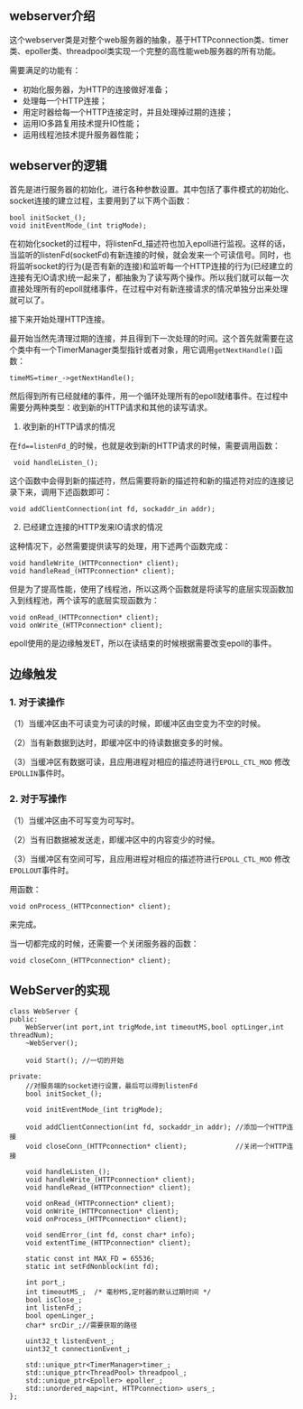 ## webserver介绍

这个webserver类是对整个web服务器的抽象，基于HTTPconnection类、timer类、epoller类、threadpool类实现一个完整的高性能web服务器的所有功能。

需要满足的功能有：

-   初始化服务器，为HTTP的连接做好准备；
-   处理每一个HTTP连接；
-   用定时器给每一个HTTP连接定时，并且处理掉过期的连接；
-   运用IO多路复用技术提升IO性能；
-   运用线程池技术提升服务器性能；

## webserver的逻辑

首先是进行服务器的初始化，进行各种参数设置。其中包括了事件模式的初始化、socket连接的建立过程，主要用到了以下两个函数：

```
bool initSocket_(); 
void initEventMode_(int trigMode);
```

在初始化socket的过程中，将listenFd\_描述符也加入epoll进行监视。这样的话，当监听的listenFd(socketFd)有新连接的时候，就会发来一个可读信号。同时，也将监听socket的行为(是否有新的连接)和监听每一个HTTP连接的行为(已经建立的连接有无IO请求)统一起来了，都抽象为了读写两个操作。所以我们就可以每一次直接处理所有的epoll就绪事件，在过程中对有新连接请求的情况单独分出来处理就可以了。

接下来开始处理HTTP连接。

最开始当然先清理过期的连接，并且得到下一次处理的时间。这个首先就需要在这个类中有一个TimerManager类型指针或者对象，用它调用`getNextHandle()`函数：

```
timeMS=timer_->getNextHandle();
```

然后得到所有已经就绪的事件，用一个循环处理所有的epoll就绪事件。在过程中需要分两种类型：收到新的HTTP请求和其他的读写请求。

1.  收到新的HTTP请求的情况

在`fd==listenFd_`的时候，也就是收到新的HTTP请求的时候，需要调用函数：

```
 void handleListen_();
```

这个函数中会得到新的描述符，然后需要将新的描述符和新的描述符对应的连接记录下来，调用下述函数即可：

```
void addClientConnection(int fd, sockaddr_in addr);
```

2.  已经建立连接的HTTP发来IO请求的情况

这种情况下，必然需要提供读写的处理，用下述两个函数完成：

```
void handleWrite_(HTTPconnection* client);
void handleRead_(HTTPconnection* client);
```

但是为了提高性能，使用了线程池，所以这两个函数就是将读写的底层实现函数加入到线程池，两个读写的底层实现函数为：

```
void onRead_(HTTPconnection* client);
void onWrite_(HTTPconnection* client);
```

epoll使用的是边缘触发ET，所以在读结束的时候根据需要改变epoll的事件。

## 边缘触发

### 1\. 对于读操作

（1）当缓冲区由不可读变为可读的时候，即缓冲区由空变为不空的时候。

（2）当有新数据到达时，即缓冲区中的待读数据变多的时候。

（3）当缓冲区有数据可读，且应用进程对相应的描述符进行`EPOLL_CTL_MOD` 修改`EPOLLIN`事件时。

### 2\. 对于写操作

（1）当缓冲区由不可写变为可写时。

（2）当有旧数据被发送走，即缓冲区中的内容变少的时候。

（3）当缓冲区有空间可写，且应用进程对相应的描述符进行`EPOLL_CTL_MOD` 修改`EPOLLOUT`事件时。

用函数：

```
void onProcess_(HTTPconnection* client);
```

来完成。

当一切都完成的时候，还需要一个关闭服务器的函数：

```
void closeConn_(HTTPconnection* client);   
```

## WebServer的实现

```
class WebServer {
public:
    WebServer(int port,int trigMode,int timeoutMS,bool optLinger,int threadNum);
    ~WebServer();

    void Start(); //一切的开始

private:
    //对服务端的socket进行设置，最后可以得到listenFd
    bool initSocket_(); 

    void initEventMode_(int trigMode);

    void addClientConnection(int fd, sockaddr_in addr); //添加一个HTTP连接
    void closeConn_(HTTPconnection* client);            //关闭一个HTTP连接

    void handleListen_();
    void handleWrite_(HTTPconnection* client);
    void handleRead_(HTTPconnection* client);

    void onRead_(HTTPconnection* client);
    void onWrite_(HTTPconnection* client);
    void onProcess_(HTTPconnection* client);

    void sendError_(int fd, const char* info);
    void extentTime_(HTTPconnection* client);

    static const int MAX_FD = 65536;
    static int setFdNonblock(int fd);

    int port_;
    int timeoutMS_;  /* 毫秒MS,定时器的默认过期时间 */
    bool isClose_;
    int listenFd_;
    bool openLinger_;
    char* srcDir_;//需要获取的路径

    uint32_t listenEvent_;
    uint32_t connectionEvent_;

    std::unique_ptr<TimerManager>timer_;
    std::unique_ptr<ThreadPool> threadpool_;
    std::unique_ptr<Epoller> epoller_;
    std::unordered_map<int, HTTPconnection> users_;
};
```